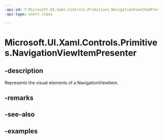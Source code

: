 ```yaml
---
-api-id: T:Microsoft.UI.Xaml.Controls.Primitives.NavigationViewItemPresenter
-api-type: winrt class

---
```

<!-- Class syntax.
public class NavigationViewItemPresenter : ContentControl, ContentControl
-->

# Microsoft.UI.Xaml.Controls.Primitives.NavigationViewItemPresenter


## -description

Represents the visual elements of a NavigationViewItem.


## -remarks


## -see-also


## -examples



